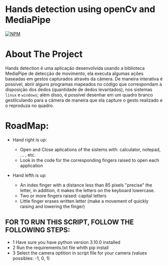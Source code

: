 # Hands detection using openCv and MediaPipe
[![NPM](https://img.shields.io/npm/l/react)](https://github.com/RodrigoSantosB/hands_detect_latest/blob/master/LICENSE) 


# About The Project 

Hands detection é uma aplicação desenvolvida usando a biblioteca MediaPipe de detecção de movimento, ela executa algumas ações baseadas em gestos capturados através da câmera. De maneira interativa é possível, abrir alguns programas mapeados no código que correspondam a disposição dos dedos (quantidade de dedos levantados), nos sistemas `linux` e `windows`; além disso, é possível desenhar em um quadro branco gestilculando para a câmera de maneira que ela capture o gesto realizado e o reproduza no quadro.


# RoadMap: #
* Hand right is up:
  - Open and Close aplications of the sistems with: calculator, notepad, ... , etc.
  - Look in the code for the corresponding fingers raised to open each application

* Hand lefth is up:
  -  An index finger with a distance less than 85 pixels "precise" the letter, in addition, it makes the letters on the keyboard lowercase.
  - Two or more fingers raised: capital letters
  - Little finger erases written letter (make a movement of quickly raising and lowering the finger)



## FOR TO RUN THIS SCRIPT, FOLLOW THE FOLLOWING STEPS:
* 1 Have sure you have python version 3.10.0 installed
* 2 Run the requirements.txt file whith pip install
* 3 Select the camera optition in script file for your camera (values possibles: -1, 0, 1)
